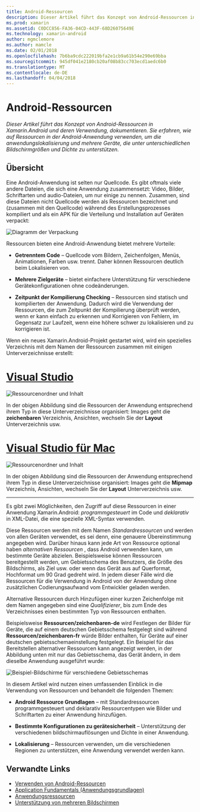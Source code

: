 ```yaml
---
title: Android-Ressourcen
description: Dieser Artikel führt das Konzept von Android-Ressourcen in Xamarin.Android und deren Verwendung, dokumentieren. Sie erfahren, wie auf Ressourcen in der Android-Anwendung verwenden, um die anwendungslokalisierung und mehrere Geräte, die unter unterschiedlichen Bildschirmgrößen und Dichte zu unterstützen.
ms.prod: xamarin
ms.assetid: C0DCC856-FA36-04CD-443F-68D26075649E
ms.technology: xamarin-android
author: mgmclemore
ms.author: mamcle
ms.date: 02/01/2018
ms.openlocfilehash: 7b6ba9cdc222019bfa2e1cb9a61b54e290e69bba
ms.sourcegitcommit: 945df041e2180cb20af08b83cc703ecd1aedc6b0
ms.translationtype: MT
ms.contentlocale: de-DE
ms.lasthandoff: 04/04/2018
---
```

# <a name="android-resources"></a>Android-Ressourcen

_Dieser Artikel führt das Konzept von Android-Ressourcen in Xamarin.Android und deren Verwendung, dokumentieren. Sie erfahren, wie auf Ressourcen in der Android-Anwendung verwenden, um die anwendungslokalisierung und mehrere Geräte, die unter unterschiedlichen Bildschirmgrößen und Dichte zu unterstützen._


## <a name="overview"></a>Übersicht

Eine Android-Anwendung ist selten nur Quellcode. Es gibt oftmals viele andere Dateien, die sich eine Anwendung zusammensetzt: Video, Bilder, Schriftarten und audio-Dateien, um nur einige zu nennen. Zusammen, sind diese Dateien nicht Quellcode werden als Ressourcen bezeichnet und (zusammen mit den Quellcode) während des Erstellungsprozesses kompiliert und als ein APK für die Verteilung und Installation auf Geräten verpackt:

![Diagramm der Verpackung](images/packaging-diagram.png)

Ressourcen bieten eine Android-Anwendung bietet mehrere Vorteile:

-  **Getrenntem Code** &ndash; Quellcode vom Bildern, Zeichenfolgen, Menüs, Animationen, Farben usw. trennt. Daher können Ressourcen deutlich beim Lokalisieren von.

-  **Mehrere Zielgeräte** &ndash; bietet einfachere Unterstützung für verschiedene Gerätekonfigurationen ohne codeänderungen.

-  **Zeitpunkt der Kompilierung Checking** &ndash; Ressourcen sind statisch und kompilierten der Anwendung. Dadurch wird die Verwendung der Ressourcen, die zum Zeitpunkt der Kompilierung überprüft werden, wenn er kann einfach zu erkennen und Korrigieren von Fehlern, im Gegensatz zur Laufzeit, wenn eine höhere schwer zu lokalisieren und zu korrigieren ist.

Wenn ein neues Xamarin.Android-Projekt gestartet wird, wird ein spezielles Verzeichnis mit dem Namen der Ressourcen zusammen mit einigen Unterverzeichnisse erstellt:

# <a name="visual-studiotabvswin"></a>[Visual Studio](#tab/vswin)

![Ressourcenordner und Inhalt](images/resources-folder-vs.png)

In der obigen Abbildung sind die Ressourcen der Anwendung entsprechend ihrem Typ in diese Unterverzeichnisse organisiert: Images geht die **zeichenbaren** Verzeichnis, Ansichten, wechseln Sie der **Layout** Unterverzeichnis usw.
 
# <a name="visual-studio-for-mactabvsmac"></a>[Visual Studio für Mac](#tab/vsmac)

![Ressourcenordner und Inhalt](images/resources-folder-xs.png)

In der obigen Abbildung sind die Ressourcen der Anwendung entsprechend ihrem Typ in diese Unterverzeichnisse organisiert: Images geht die **Mipmap** Verzeichnis, Ansichten, wechseln Sie der **Layout** Unterverzeichnis usw.
 
-----

Es gibt zwei Möglichkeiten, den Zugriff auf diese Ressourcen in einer Anwendung Xamarin.Android: *programmgesteuert* im Code und *deklarativ* in XML-Datei, die eine spezielle XML-Syntax verwenden.

Diese Ressourcen werden mit dem Namen *Standardressourcen* und werden von allen Geräten verwendet, es sei denn, eine genauere Übereinstimmung angegeben wird. Darüber hinaus kann jede Art von Ressource optional haben *alternativen Ressourcen* , dass Android verwenden kann, um bestimmte Geräte abzielen. Beispielsweise können Ressourcen bereitgestellt werden, um Gebietsschema des Benutzers, die Größe des Bildschirms, als Ziel usw. oder wenn das Gerät aus auf Querformat, Hochformat um 90 Grad gedreht wird. In jedem dieser Fälle wird die Ressourcen für die Verwendung in Android von der Anwendung ohne zusätzlichen Codierungsaufwand vom Entwickler geladen werden.

Alternative Ressourcen durch Hinzufügen einer kurzen Zeichenfolge mit dem Namen angegeben sind eine *Qualifizierer*, bis zum Ende des Verzeichnisses einen bestimmten Typ von Ressourcen enthalten.

Beispielsweise **Ressourcen/zeichenbaren-de** wird Festlegen der Bilder für Geräte, die auf einem deutschen Gebietsschema festgelegt sind während **Ressourcen/zeichenbaren-fr** würde Bilder enthalten, für Geräte auf einer deutschen gebietsschemaeinstellung festgelegt. Ein Beispiel für das Bereitstellen alternativer Ressourcen kann angezeigt werden, in der Abbildung unten mit nur das Gebietsschema, das Gerät ändern, in dem dieselbe Anwendung ausgeführt wurde:

![Beispiel-Bildschirme für verschiedene Gebietsschemas](images/localized-screenshots.png)

In diesem Artikel wird nutzen einen umfassenden Einblick in die Verwendung von Ressourcen und behandelt die folgenden Themen:

-  **Android Ressource Grundlagen** &ndash; mit Standardressourcen programmgesteuert und deklarativ Ressourcentypen wie Bilder und Schriftarten zu einer Anwendung hinzufügen.

-  **Bestimmte Konfigurationen zu gerätesicherheit** &ndash; Unterstützung der verschiedenen bildschirmauflösungen und Dichte in einer Anwendung.

-  **Lokalisierung** &ndash; Ressourcen verwenden, um die verschiedenen Regionen zu unterstützen, eine Anwendung verwendet werden kann.


## <a name="related-links"></a>Verwandte Links

- [Verwenden von Android-Ressourcen](~/android/app-fundamentals/resources-in-android/android-assets.md)
- [Application Fundamentals (Anwendungsgrundlagen)](http://developer.android.com/guide/topics/fundamentals.html)
- [Anwendungsressourcen](http://developer.android.com/guide/topics/resources/index.html)
- [Unterstützung von mehreren Bildschirmen](http://developer.android.com/guide/practices/screens_support.html)
